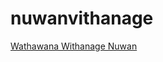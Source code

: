 # nuwanvithanage

<script src="https://platform.linkedin.com/badges/js/profile.js" async defer type="text/javascript"></script>

<div class="badge-base LI-profile-badge" data-locale="en_US" data-size="medium" data-theme="light" data-type="HORIZONTAL" data-vanity="wathawana-withanage-nuwan" data-version="v1"><a class="badge-base__link LI-simple-link" href="https://lk.linkedin.com/in/wathawana-withanage-nuwan?trk=profile-badge">Wathawana Withanage Nuwan</a></div>
              
